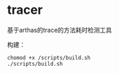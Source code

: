 # tracer
基于arthas的trace的方法耗时检测工具

构建：

```shell
chomod +x /scripts/build.sh
./scripts/build.sh
```

